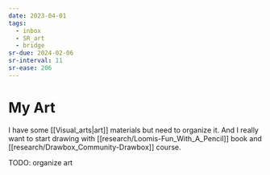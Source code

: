 ```yaml
---
date: 2023-04-01
tags:
  - inbox
  - SR_art
  - bridge
sr-due: 2024-02-06
sr-interval: 11
sr-ease: 206
---
```


# My Art

I have some [[Visual_arts|art]] materials but need to organize it. And I really
want to start drawing with [[research/Loomis-Fun_With_A_Pencil]] book and
[[research/Drawbox_Community-Drawbox]] course.

TODO: organize art
